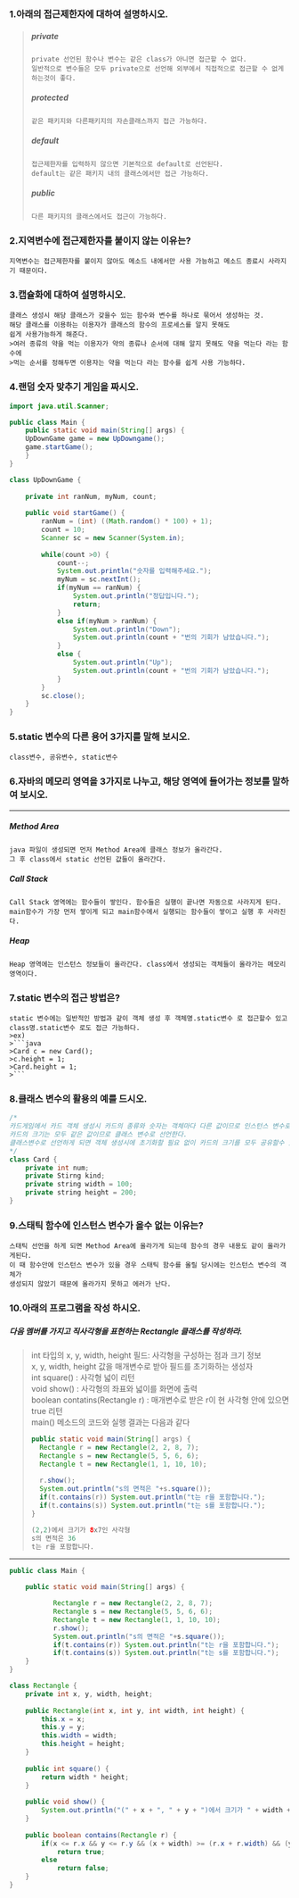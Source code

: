 ### 1.아래의 접근제한자에 대하여 설명하시오.
>##### private   
>```
>private 선언된 함수나 변수는 같은 class가 아니면 접근할 수 없다.
>일반적으로 변수들은 모두 private으로 선언해 외부에서 직접적으로 접근할 수 없게 하는것이 좋다.
>```
>##### protected
>```
>같은 패키지와 다른패키지의 자손클래스까지 접근 가능하다.
>```
>##### default
>```
>접근제한자를 입력하지 않으면 기본적으로 default로 선언된다.
>default는 같은 패키지 내의 클래스에서만 접근 가능하다.
>```
>##### public
>```
>다른 패키지의 클래스에서도 접근이 가능하다.
>```

### 2.지역변수에 접근제한자를 붙이지 않는 이유는?
	지역변수는 접근제한자를 붙이지 않아도 메소드 내에서만 사용 가능하고 메소드 종료시 사라지기 때문이다.
### 3.캡슐화에 대하여 설명하시오.
	클래스 생성시 해당 클래스가 갖을수 있는 함수와 변수를 하나로 묶어서 생성하는 것.
	해당 클래스를 이용하는 이용자가 클래스의 함수의 프로세스를 알지 못해도
	쉽게 사용가능하게 해준다.
	>여러 종류의 약을 먹는 이용자가 약의 종류나 순서에 대해 알지 못해도 약을 먹는다 라는 함수에  
	>먹는 순서를 정해두면 이용자는 약을 먹는다 라는 함수를 쉽게 사용 가능하다.
### 4.랜덤 숫자 맞추기 게임을 짜시오.
```java
import java.util.Scanner;

public class Main {
	public static void main(String[] args) {
	UpDownGame game = new UpDowngame();
	game.startGame();
	}
}

class UpDownGame {
	
	private int ranNum, myNum, count;
	
	public void startGame() {
		ranNum = (int) ((Math.random() * 100) + 1);
		count = 10;
		Scanner sc = new Scanner(System.in);
		
		while(count >0) {
			count--;
			System.out.println("숫자를 입력해주세요.");
			myNum = sc.nextInt();
			if(myNum == ranNum) {
				System.out.println("정답입니다.");
				return;
			}
			else if(myNum > ranNum) {
				System.out.println("Down");
				System.out.println(count + "번의 기회가 남았습니다.");
			}
			else {
				System.out.println("Up");
				System.out.println(count + "번의 기회가 남았습니다.");
			}
		}
		sc.close();
	}
}
```
### 5.static 변수의 다른 용어 3가지를 말해 보시오.
	class변수, 공유변수, static변수
### 6.자바의 메모리 영역을 3가지로 나누고, 해당 영역에 들어가는 정보를 말하여 보시오.
---
##### Method Area
	java 파일이 생성되면 먼저 Method Area에 클래스 정보가 올라간다.
	그 후 class에서 static 선언된 값들이 올라간다.
##### Call Stack
	Call Stack 영역에는 함수들이 쌓인다. 함수들은 실행이 끝나면 자동으로 사라지게 된다.
	main함수가 가장 먼저 쌓이게 되고 main함수에서 실행되는 함수들이 쌓이고 실행 후 사라진다.
##### Heap
	Heap 영역에는 인스턴스 정보들이 올라간다. class에서 생성되는 객체들이 올라가는 메모리 영역이다.
### 7.static 변수의 접근 방법은?
	static 변수에는 일반적인 방법과 같이 객체 생성 후 객체명.static변수 로 접근할수 있고
	class명.static변수 로도 접근 가능하다.
	>ex)
	>```java 
	>Card c = new Card();
	>c.height = 1;
	>Card.height = 1;
	>```
### 8.클래스 변수의 활용의 예를 드시오.
```java
/*
카드게임에서 카드 객체 생성시 카드의 종류와 숫자는 객체마다 다른 값이므로 인스턴스 변수로 선언하지만
카드의 크기는 모두 같은 값이므로 클래스 변수로 선언한다.
클래스변수로 선언하게 되면 객체 생성시에 초기화할 필요 없이 카드의 크기를 모두 공유할수 있다.
*/
class Card {
	private int num;
	private Stirng kind;
	private string width = 100;
	private string height = 200;
}
```
### 9.스태틱 함수에 인스턴스 변수가 올수 없는 이유는?
	스태틱 선언을 하게 되면 Method Area에 올라가게 되는데 함수의 경우 내용도 같이 올라가게된다.
	이 때 함수안에 인스턴스 변수가 있을 경우 스태틱 함수를 올릴 당시에는 인스턴스 변수의 객체가
	생성되지 않았기 때문에 올라가지 못하고 에러가 난다.
### 10.아래의 프로그램을 작성 하시오.
	
##### 다음 멤버를 가지고 직사각형을 표현하는 Rectangle 클래스를 작성하라.
	
>int 타입의 x, y, width, height 필드: 사각형을 구성하는 점과 크기 정보  
>x, y, width, height 값을 매개변수로 받아 필드를 초기화하는 생성자  
>int square() : 사각형 넓이 리턴  
>void show() : 사각형의 좌표와 넓이를 화면에 출력  
>boolean contatins(Rectangle r) : 매개변수로 받은 r이 현 사각형 안에 있으면 true 리턴  
>main() 메소드의 코드와 실행 결과는 다음과 같다  
>```java
>public static void main(String[] args) {
>   Rectangle r = new Rectangle(2, 2, 8, 7);
>   Rectangle s = new Rectangle(5, 5, 6, 6);
>   Rectangle t = new Rectangle(1, 1, 10, 10);
>   
>   r.show();
>   System.out.println("s의 면적은 "+s.square());
>   if(t.contains(r)) System.out.println("t는 r을 포함합니다.");
>   if(t.contains(s)) System.out.println("t는 s를 포함합니다.");
>}
>
>(2,2)에서 크기가 8x7인 사각형
>s의 면적은 36
>t는 r을 포함합니다.
>```
---
```java
public class Main {

	public static void main(String[] args) {

		   Rectangle r = new Rectangle(2, 2, 8, 7);
		   Rectangle s = new Rectangle(5, 5, 6, 6);
		   Rectangle t = new Rectangle(1, 1, 10, 10);
		   r.show();
		   System.out.println("s의 면적은 "+s.square());
		   if(t.contains(r)) System.out.println("t는 r을 포함합니다.");
		   if(t.contains(s)) System.out.println("t는 s를 포함합니다.");
	}
}

class Rectangle {
	private int x, y, width, height;
	
	public Rectangle(int x, int y, int width, int height) {
		this.x = x;
		this.y = y;
		this.width = width;
		this.height = height;
	}
	
	public int square() {
		return width * height;
	}
	
	public void show() {
		System.out.println("(" + x + ", " + y + ")에서 크기가 " + width + "X" + height + "인 사각형");
	}
	
	public boolean contains(Rectangle r) {
		if(x <= r.x && y <= r.y && (x + width) >= (r.x + r.width) && (y + height) >= (r.y + r.height))
			return true;
		else
			return false;
	}
}

```
